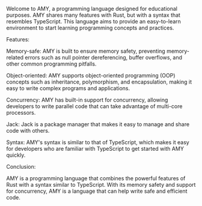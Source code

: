 Welcome to AMY, a programming language designed for educational purposes. AMY shares many features with Rust, but with a syntax that resembles TypeScript. This language aims to provide an easy-to-learn environment to start learning programming concepts and practices.

Features:

Memory-safe: AMY is built to ensure memory safety, preventing memory-related errors such as null pointer dereferencing, buffer overflows, and other common programming pitfalls.

Object-oriented: AMY supports object-oriented programming (OOP) concepts such as inheritance, polymorphism, and encapsulation, making it easy to write complex programs and applications.

Concurrency: AMY has built-in support for concurrency, allowing developers to write parallel code that can take advantage of multi-core processors.

Jack: Jack is a package manager that makes it easy to manage and share code with others.

Syntax: AMY's syntax is similar to that of TypeScript, which makes it easy for developers who are familiar with TypeScript to get started with AMY quickly.

Conclusion:

AMY is a programming language that combines the powerful features of Rust with a syntax similar to TypeScript. With its memory safety and support for concurrency, AMY is a language that can help write safe and efficient code.